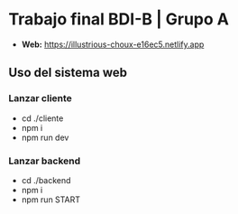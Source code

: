 # Trabajo final BDI-B | Grupo A
- **Web:** https://illustrious-choux-e16ec5.netlify.app

## Uso del sistema web
### Lanzar cliente
- cd ./cliente
- npm i
- npm run dev
### Lanzar backend
- cd ./backend
- npm i
- npm run START
